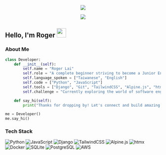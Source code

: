 <div align="center">
  <img src="https://readme-typing-svg.herokuapp.com/?lines=Hello+World!;Welcome+to+my+GitHub+profile&center=true&width=380&height=50">
</div>

<p align="center">
  <img src="https://visitor-badge.laobi.icu/badge?page_id=Roger-0227.Roger-0227">
</p>

## Hello, I'm Roger <img src="https://raw.githubusercontent.com/verma-anushka/verma-anushka/master/gifs/wave.gif" width="30px">

### About Me

```python
class Developer:
    def __init__(self):
        self.name = "Roger Lai"
        self.role = "A complete beginner striving to become a Junior Engineer."
        self.language_spoken = ["Taiwanese", "English"]
        self.code = ["Python", "JavaScript"]
        self.tools = ["Django", "Git", "TailwindCSS", "Alpine.js", "htmx", "SQLite/PostgreSQL", "AWS"]
        self.challenge = "Currently exploring the world of software engineering and learning new things everyday."

    def say_hi(self):
        print("Thanks for dropping by! Let's connect and build amazing things together!")

me = Developer()
me.say_hi()
```
### Tech Stack

![Python](https://img.shields.io/badge/Python-3776AB?style=flat&logo=python&logoColor=white)
![JavaScript](https://img.shields.io/badge/JavaScript-F7DF1E?style=flat&logo=javascript&logoColor=black)
![Django](https://img.shields.io/badge/Django-092E20?style=flat&logo=django&logoColor=white)
![TailwindCSS](https://img.shields.io/badge/Tailwind%20CSS-06B6D4?style=flat&logo=tailwind-css&logoColor=white)
![Alpine.js](https://img.shields.io/badge/Alpine.js-4B8BBE?style=flat&logo=alpinejs&logoColor=white)
![htmx](https://img.shields.io/badge/htmx-1E1E1E?style=flat&logo=htmx&logoColor=white)
![Docker](https://img.shields.io/badge/Docker-2496ED?style=flat&logo=docker&logoColor=white)
![SQLite](https://img.shields.io/badge/SQLite-003B57?style=flate&logo=sqlite&logoColor=white)
![PostgreSQL](https://img.shields.io/badge/PostgreSQL-336791?style=flat&logo=postgresql&logoColor=white)
![AWS](https://img.shields.io/badge/AWS-232F3E?style=flat&logo=amazon-aws&logoColor=white)
